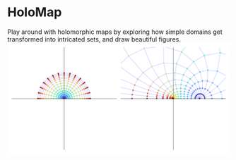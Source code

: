 # HoloMap
Play around with holomorphic maps by exploring how simple domains get transformed into intricated sets, and draw beautiful figures. 
<img src=imgs/MainFigure.png>
